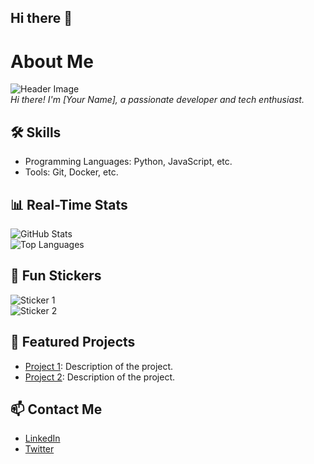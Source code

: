## Hi there 👋

<!--
**Parshuram-Behera/Parshuram-Behera** is a ✨ _special_ ✨ repository because its `README.md` (this file) appears on your GitHub profile.

Here are some ideas to get you started:

- 🔭 I’m currently working on ...
- 🌱 I’m currently learning ...
- 👯 I’m looking to collaborate on ...
- 🤔 I’m looking for help with ...
- 💬 Ask me about ...
- 📫 How to reach me: ...
- 😄 Pronouns: ...
- ⚡ Fun fact: ...
-->

# About Me

![Header Image](https://via.placeholder.com/800x200.png?text=Welcome+to+My+Profile)  
*Hi there! I'm [Your Name], a passionate developer and tech enthusiast.*

## 🛠️ Skills
- Programming Languages: Python, JavaScript, etc.
- Tools: Git, Docker, etc.

## 📊 Real-Time Stats
![GitHub Stats](https://github-readme-stats.vercel.app/api?username=Parshuram-Behera&show_icons=true&theme=radical)  
![Top Languages](https://github-readme-stats.vercel.app/api/top-langs/?username=your-username&layout=compact&theme=radical)

## 🎨 Fun Stickers
![Sticker 1](https://octodex.github.com/images/octocat-de-los-muertos.jpg)  
![Sticker 2](https://octodex.github.com/images/daftpunktocat-thomas.gif)

## 🌟 Featured Projects
- [Project 1](https://github.com/your-username/project1): Description of the project.
- [Project 2](https://github.com/your-username/project2): Description of the project.

## 📫 Contact Me
- [LinkedIn](https://linkedin.com/in/your-profile)
- [Twitter](https://twitter.com/your-profile)
